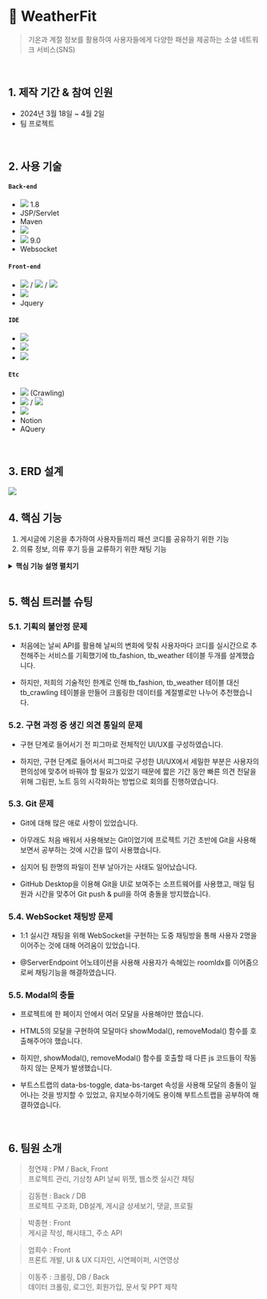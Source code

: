 # :pushpin: WeatherFit
> 기온과 계절 정보를 활용하여 사용자들에게 다양한 패션을 제공하는 소셜 네트워크 서비스(SNS)

</br>

## 1. 제작 기간 & 참여 인원
- 2024년 3월 18일 ~ 4월 2일
- 팀 프로젝트

</br>

## 2. 사용 기술
#### `Back-end`
  - <img src="https://img.shields.io/badge/Java-007396?style=for-the-badge&logo=java&logoColor=white"/> 1.8
  - JSP/Servlet
  - Maven
  - <img src="https://img.shields.io/badge/MySQL-4479A1?style=for-the-badge&logo=MySQL&logoColor=white"/> 
  - <img src="https://img.shields.io/badge/Apache Tomcat 9.0-D22128?style=for-the-badge&logo=Apache Tomcat&logoColor=white"/> 9.0
  - Websocket
#### `Front-end`
  - <img src="https://img.shields.io/badge/HTML-E34F26?style=for-the-badge&logo=html5&logoColor=white"> / <img src="https://img.shields.io/badge/javascript-F7DF1E?style=for-the-badge&logo=javascript&logoColor=black"> / <img src="https://img.shields.io/badge/CSS-1572B6?style=for-the-badge&logo=css3&logoColor=white">
  - <img src="https://img.shields.io/badge/BootStrap-7952B3?style=for-the-badge&logo=BootStrap&logoColor=white"/>
  - Jquery
#### `IDE`
  - <img src="https://img.shields.io/badge/Eclipse-2C2255?style=for-the-badge&logo=Eclipse&logoColor=white"/> 
  - <img src="https://img.shields.io/badge/VSCode-007ACC?style=for-the-badge&logo=VisualStudioCode&logoColor=white"/>
  - <img src="https://img.shields.io/badge/Jupyter-F37626?style=for-the-badge&logo=Jupyter&logoColor=white"/>
#### `Etc`
  - <img src="https://img.shields.io/badge/Python-3776AB?style=for-the-badge&logo=Python&logoColor=white"/> (Crawling)
  - <img src="https://img.shields.io/badge/Git-F05032?style=for-the-badge&logo=Git&logoColor=white"/> / <img src="https://img.shields.io/badge/GitHub-181717?style=for-the-badge&logo=GitHub&logoColor=white"/>
  - <img src="https://img.shields.io/badge/Figma-F24E1E?style=for-the-badge&logo=Figma&logoColor=white"/>
  - Notion
  - AQuery

</br>

## 3. ERD 설계
![](https://github.com/2024-SMHRD-KDT-BigData-23/WeatherFit/assets/76952340/86634da8-afa4-4bc0-b26f-e5b435ad16bb)




## 4. 핵심 기능
1. 게시글에 기온을 추가하여 사용자들끼리 패션 코디를 공유하기 위한 기능
2. 의류 정보, 의류 후기 등을 교류하기 위한 채팅 기능

<details>
<summary><b>핵심 기능 설명 펼치기</b></summary>
<div markdown="1">

### 4.1. 전체 흐름
![](https://zuminternet.github.io/images/portal/post/2019-04-22-ZUM-Pilot-integer/flow1.png)

### 4.2. 사용자 요청
![](https://zuminternet.github.io/images/portal/post/2019-04-22-ZUM-Pilot-integer/flow_vue.png)

- **URL 정규식 체크** :pushpin: [코드 확인](https://github.com/JungHyung2/gitio.io/blob/95b4c4f06a2a5a74a00f81a3c3fcc003c994725f/index.html#L15C8-L15C26)
  - Vue.js로 렌더링된 화면단에서, 사용자가 등록을 시도한 URL의 모양새를 정규식으로 확인합니다.
  - URL의 모양새가 아닌 경우, 에러 메세지를 띄웁니다.

- **Axios 비동기 요청** :pushpin: [코드 확인]()
  - URL의 모양새인 경우, 컨텐츠를 등록하는 POST 요청을 비동기로 날립니다.

### 4.3. Controller

![](https://zuminternet.github.io/images/portal/post/2019-04-22-ZUM-Pilot-integer/flow_controller.png)

- **요청 처리** :pushpin: [코드 확인](https://github.com/2023-SMHRD-KDT-IOT-4/Repo/blob/94e1b3a93c48cc3fdb51d4468de151930705faa6/Middle_project12/src/main/webapp/WEB-INF/views/BoardContent.jsp#L20)
  - Controller에서는 요청을 화면단에서 넘어온 요청을 받고, Service 계층에 로직 처리를 위임합니다.

- **결과 응답** :pushpin: [코드 확인]()
  - Service 계층에서 넘어온 로직 처리 결과(메세지)를 화면단에 응답해줍니다.

### 4.4. Service

![](https://zuminternet.github.io/images/portal/post/2019-04-22-ZUM-Pilot-integer/flow_service1.png)

- **Http 프로토콜 추가 및 trim()** :pushpin: [코드 확인]()
  - 사용자가 URL 입력 시 Http 프로토콜을 생략하거나 공백을 넣은 경우,  
  올바른 URL이 될 수 있도록 Http 프로토콜을 추가해주고, 공백을 제거해줍니다.

- **URL 접속 확인** :pushpin: [코드 확인]()
  - 화면단에서 모양새만 확인한 URL이 실제 리소스로 연결되는지 HttpUrlConnection으로 테스트합니다.
  - 이 때, 빠른 응답을 위해 Request Method를 GET이 아닌 HEAD를 사용했습니다.
  - (HEAD 메소드는 GET 메소드의 응답 결과의 Body는 가져오지 않고, Header만 확인하기 때문에 GET 메소드에 비해 응답속도가 빠릅니다.)

  ![](https://zuminternet.github.io/images/portal/post/2019-04-22-ZUM-Pilot-integer/flow_service2.png)

- **Jsoup 이미지, 제목 파싱** :pushpin: [코드 확인]()
  - URL 접속 확인결과 유효하면 Jsoup을 사용해서 입력된 URL의 이미지와 제목을 파싱합니다.
  - 이미지는 Open Graphic Tag를 우선적으로 파싱하고, 없을 경우 첫 번째 이미지와 제목을 파싱합니다.
  - 컨텐츠에 이미지가 없을 경우, 미리 설정해둔 기본 이미지를 사용하고, 제목이 없을 경우 생략합니다.


### 4.5. Repository

![](https://zuminternet.github.io/images/portal/post/2019-04-22-ZUM-Pilot-integer/flow_repo.png)

- **컨텐츠 저장** :pushpin: [코드 확인]()
  - URL 유효성 체크와 이미지, 제목 파싱이 끝난 컨텐츠는 DB에 저장합니다.
  - 저장된 컨텐츠는 다시 Repository - Service - Controller를 거쳐 화면단에 송출됩니다.

</div>
</details>

</br>

## 5. 핵심 트러블 슈팅
### 5.1. 기획의 불안정 문제
- 처음에는 날씨 API를 활용해 날씨의 변화에 맞춰 사용자마다 코디를 실시간으로 추천해주는 서비스를 기획했기에 tb_fashion, tb_weather 테이블 두개를 설계했습니다.
  
- 하지만, 저희의 기술적인 한계로 인해 tb_fashion, tb_weather 테이블 대신 tb_crawling 테이블을 만들어 크롤링한 데이터를 계절별로만 나누어 추천했습니다.

### 5.2. 구현 과정 중 생긴 의견 통일의 문제
- 구현 단계로 들어서기 전 피그마로 전체적인 UI/UX를 구성하였습니다.

- 하지만, 구현 단계로 들어서서 피그마로 구성한 UI/UX에서 세밀한 부분은 사용자의 편의성에 맞추어 바꿔야 할 필요가 있었기 때문에 짧은 기간 동안 빠른 의견 전달을 위해 그림판, 노트 등의 시각화하는 방법으로 회의를 진행하였습니다.

### 5.3. Git 문제
- Git에 대해 많은 애로 사항이 있었습니다.

- 아무래도 처음 배워서 사용해보는 Git이었기에 프로젝트 기간 초반에 Git을 사용해보면서 공부하는 것에 시간을 많이 사용했습니다.

- 심지어 팀 한명의 파일이 전부 날아가는 사태도 일어났습니다.

- GitHub Desktop을 이용해 Git을 UI로 보여주는 소프트웨어를 사용했고, 매일 팀원과 시간을 맞추어 Git push & pull을 하여 충돌을 방지했습니다.

### 5.4. WebSocket 채팅방 문제
- 1:1 실시간 채팅을 위해 WebSocket을 구현하는 도중 채팅방을 통해 사용자 2명을 이어주는 것에 대해 어려움이 있었습니다.

- @ServerEndpoint 어노테이션을 사용해 사용자가 속해있는 roomIdx를 이어줌으로써 채팅기능을 해결하였습니다.

### 5.5. Modal의 충돌
- 프로젝트에 한 페이지 안에서 여러 모달을 사용해야만 했습니다.

- HTML5의 모달을 구현하여 모달마다 showModal(), removeModal() 함수를 호출해주어야 했습니다.

- 하지만, showModal(), removeModal() 함수를 호출할 때 다른 js 코드들이 작동하지 않는 문제가 발생했습니다.

- 부트스트랩의 data-bs-toggle, data-bs-target 속성을 사용해 모달의 충돌이 일어나는 것을 방지할 수 있었고, 유지보수하기에도 용이해 부트스트랩을 공부하여 해결하였습니다.

</br>

## 6. 팀원 소개
> 정연재 : PM / Back, Front   
> 프로젝트 관리, 기상청 API 날씨 위젯, 웹소켓 실시간 채팅   

> 김동현 : Back / DB   
> 프로젝트 구조화, DB설계, 게시글 상세보기, 댓글, 프로필   

> 박종현 : Front   
> 게시글 작성, 해시태그, 주소 API   

> 엄희수 : Front   
> 프론트 개발, UI & UX 디자인, 시연페이퍼, 시연영상   

> 이동주 : 크롤링, DB / Back   
> 데이터 크롤링, 로그인, 회원가입, 문서 및 PPT 제작   

